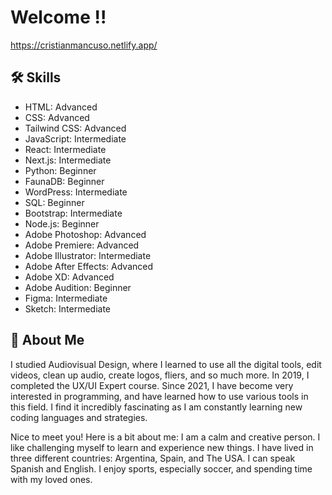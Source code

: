
# Welcome !!
<a href="https://cristianmancuso.netlify.app/" target="_blank"> https://cristianmancuso.netlify.app/</a> 



## 🛠 Skills
- HTML: Advanced
- CSS: Advanced
- Tailwind CSS: Advanced
- JavaScript: Intermediate
- React: Intermediate
- Next.js: Intermediate
- Python: Beginner
- FaunaDB: Beginner
- WordPress: Intermediate
- SQL: Beginner
- Bootstrap: Intermediate
- Node.js: Beginner
- Adobe Photoshop: Advanced
- Adobe Premiere: Advanced
- Adobe Illustrator: Intermediate
- Adobe After Effects: Advanced
- Adobe XD: Advanced
- Adobe Audition: Beginner
- Figma: Intermediate
- Sketch: Intermediate


## 🚀 About Me
I studied Audiovisual Design, where I learned to use all the digital tools, edit videos, clean up audio, create logos, fliers, and so much more. In 2019, I completed the UX/UI Expert course. Since 2021, I have become very interested in programming, and have learned how to use various tools in this field. I find it incredibly fascinating as I am constantly learning new coding languages and strategies.


Nice to meet you! Here is a bit about me: I am a calm and creative person. I like challenging myself to learn and experience new things. I have lived in three different countries: Argentina, Spain, and The USA. I can speak Spanish and English. I enjoy sports, especially soccer, and spending time with my loved ones.

